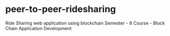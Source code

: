 # peer-to-peer-ridesharing
Ride Sharing web application using blockchain 
Semester - 8
Course - Block Chain Application Development



